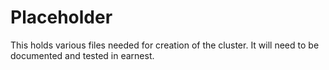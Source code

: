 # Placeholder

This holds various files needed for creation of the cluster. It will need to be documented and tested in earnest.
